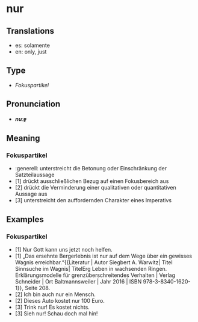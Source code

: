 # nur
## Translations
- es: solamente
- en: only, just
## Type
- _Fokuspartikel_
## Pronunciation
- **_nuːɐ̯_**
## Meaning
### Fokuspartikel
- :generell: unterstreicht die Betonung oder Einschränkung der Satzteilaussage
- [1] drückt ausschließlichen Bezug auf einen Fokusbereich aus
- [2] drückt die Verminderung einer qualitativen oder quantitativen Aussage aus
- [3] unterstreicht den auffordernden Charakter eines Imperativs
## Examples
### Fokuspartikel
- [1] Nur Gott kann uns jetzt noch helfen.
- [1] „Das ersehnte Bergerlebnis ist nur auf dem Wege über ein gewisses Wagnis erreichbar.“<ref>{{Literatur | Autor Siegbert A. Warwitz| Titel Sinnsuche im Wagnis| TitelErg Leben in wachsenden Ringen. Erklärungsmodelle für grenzüberschreitendes Verhalten | Verlag Schneider | Ort Baltmannsweiler | Jahr 2016 | ISBN 978-3-8340-1620-1}}, Seite 208.</ref>
- [2] Ich bin auch nur ein Mensch.
- [2] Dieses Auto kostet nur 100 Euro.
- [3] Trink nur! Es kostet nichts.
- [3] Sieh nur! Schau doch mal hin!
